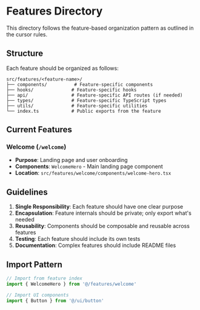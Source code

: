 # Features Directory

This directory follows the feature-based organization pattern as outlined in the cursor rules.

## Structure

Each feature should be organized as follows:

```
src/features/<feature-name>/
├── components/          # Feature-specific components
├── hooks/              # Feature-specific hooks
├── api/                # Feature-specific API routes (if needed)
├── types/              # Feature-specific TypeScript types
├── utils/              # Feature-specific utilities
└── index.ts            # Public exports from the feature
```

## Current Features

### Welcome (`/welcome`)
- **Purpose**: Landing page and user onboarding
- **Components**: `WelcomeHero` - Main landing page component
- **Location**: `src/features/welcome/components/welcome-hero.tsx`

## Guidelines

1. **Single Responsibility**: Each feature should have one clear purpose
2. **Encapsulation**: Feature internals should be private; only export what's needed
3. **Reusability**: Components should be composable and reusable across features
4. **Testing**: Each feature should include its own tests
5. **Documentation**: Complex features should include README files

## Import Pattern

```typescript
// Import from feature index
import { WelcomeHero } from '@/features/welcome'

// Import UI components
import { Button } from '@/ui/button'
``` 